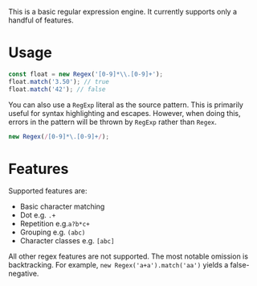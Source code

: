 This is a basic regular expression engine. It currently supports only a handful of features.

# Usage

```js
const float = new Regex('[0-9]*\\.[0-9]+');
float.match('3.50'); // true
float.match('42'); // false
```

You can also use a `RegExp` literal as the source pattern.
This is primarily useful for syntax highlighting and escapes.
However, when doing this, errors in the pattern will be thrown by `RegExp` rather than `Regex`.

```js
new Regex(/[0-9]*\.[0-9]+/);
```

# Features

Supported features are:

* Basic character matching
* Dot e.g. `.+`
* Repetition e.g.`a?b*c+`
* Grouping e.g. `(abc)`
* Character classes e.g. `[abc]`

All other regex features are not supported.
The most notable omission is backtracking. For example, `new Regex('a+a').match('aa')` yields a false-negative.
